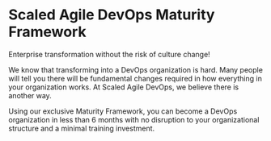 # Scaled Agile DevOps Maturity Framework

Enterprise transformation without the risk of culture change!

We know that transforming into a DevOps organization is hard. Many people will tell you there will be fundamental 
changes required in how everything in your organization works. At Scaled Agile DevOps, we believe there is another way.

Using our exclusive Maturity Framework, you can become a DevOps organization in less than 6 
months with no disruption to your organizational structure and a minimal training investment.

